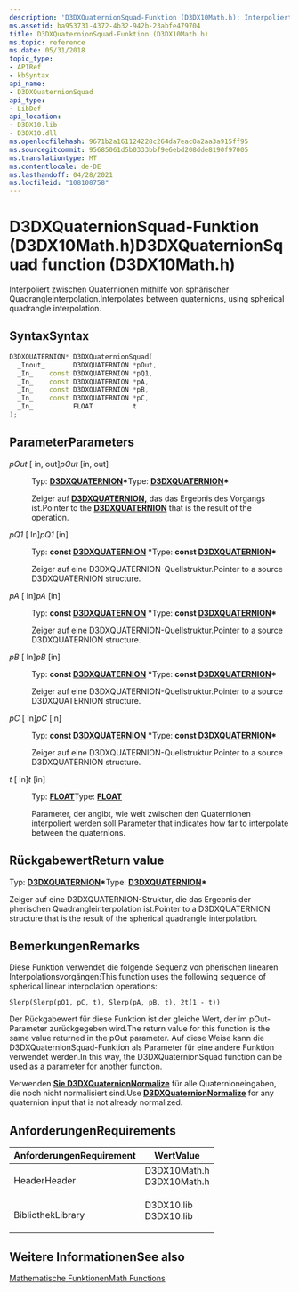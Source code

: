 ```yaml
---
description: 'D3DXQuaternionSquad-Funktion (D3DX10Math.h): Interpoliert zwischen Quaternionen mithilfe der spherischen Quadrangleinterpolation.'
ms.assetid: ba953731-4372-4b32-942b-23abfe479704
title: D3DXQuaternionSquad-Funktion (D3DX10Math.h)
ms.topic: reference
ms.date: 05/31/2018
topic_type:
- APIRef
- kbSyntax
api_name:
- D3DXQuaternionSquad
api_type:
- LibDef
api_location:
- D3DX10.lib
- D3DX10.dll
ms.openlocfilehash: 9671b2a161124228c264da7eac0a2aa3a915ff95
ms.sourcegitcommit: 95685061d5b0333bbf9e6ebd208dde8190f97005
ms.translationtype: MT
ms.contentlocale: de-DE
ms.lasthandoff: 04/28/2021
ms.locfileid: "108108758"
---
```

# <a name="d3dxquaternionsquad-function-d3dx10mathh"></a><span data-ttu-id="68632-103">D3DXQuaternionSquad-Funktion (D3DX10Math.h)</span><span class="sxs-lookup"><span data-stu-id="68632-103">D3DXQuaternionSquad function (D3DX10Math.h)</span></span>

<span data-ttu-id="68632-104">Interpoliert zwischen Quaternionen mithilfe von sphärischer Quadrangleinterpolation.</span><span class="sxs-lookup"><span data-stu-id="68632-104">Interpolates between quaternions, using spherical quadrangle interpolation.</span></span>

## <a name="syntax"></a><span data-ttu-id="68632-105">Syntax</span><span class="sxs-lookup"><span data-stu-id="68632-105">Syntax</span></span>


```C++
D3DXQUATERNION* D3DXQuaternionSquad(
  _Inout_       D3DXQUATERNION *pOut,
  _In_    const D3DXQUATERNION *pQ1,
  _In_    const D3DXQUATERNION *pA,
  _In_    const D3DXQUATERNION *pB,
  _In_    const D3DXQUATERNION *pC,
  _In_          FLOAT          t
);
```



## <a name="parameters"></a><span data-ttu-id="68632-106">Parameter</span><span class="sxs-lookup"><span data-stu-id="68632-106">Parameters</span></span>

<dl> <dt>

<span data-ttu-id="68632-107">*pOut* \[ in, out\]</span><span class="sxs-lookup"><span data-stu-id="68632-107">*pOut* \[in, out\]</span></span>
</dt> <dd>

<span data-ttu-id="68632-108">Typ: **[ **D3DXQUATERNION**](../direct3d9/d3dxquaternion.md)\***</span><span class="sxs-lookup"><span data-stu-id="68632-108">Type: **[**D3DXQUATERNION**](../direct3d9/d3dxquaternion.md)\***</span></span>

<span data-ttu-id="68632-109">Zeiger auf [**D3DXQUATERNION,**](d3d10-d3dxquaternion.md) das das Ergebnis des Vorgangs ist.</span><span class="sxs-lookup"><span data-stu-id="68632-109">Pointer to the [**D3DXQUATERNION**](d3d10-d3dxquaternion.md) that is the result of the operation.</span></span>

</dd> <dt>

<span data-ttu-id="68632-110">*pQ1* \[ In\]</span><span class="sxs-lookup"><span data-stu-id="68632-110">*pQ1* \[in\]</span></span>
</dt> <dd>

<span data-ttu-id="68632-111">Typ: **const [**D3DXQUATERNION**](../direct3d9/d3dxquaternion.md) \***</span><span class="sxs-lookup"><span data-stu-id="68632-111">Type: **const [**D3DXQUATERNION**](../direct3d9/d3dxquaternion.md)\***</span></span>

<span data-ttu-id="68632-112">Zeiger auf eine D3DXQUATERNION-Quellstruktur.</span><span class="sxs-lookup"><span data-stu-id="68632-112">Pointer to a source D3DXQUATERNION structure.</span></span>

</dd> <dt>

<span data-ttu-id="68632-113">*pA* \[ In\]</span><span class="sxs-lookup"><span data-stu-id="68632-113">*pA* \[in\]</span></span>
</dt> <dd>

<span data-ttu-id="68632-114">Typ: **const [**D3DXQUATERNION**](../direct3d9/d3dxquaternion.md) \***</span><span class="sxs-lookup"><span data-stu-id="68632-114">Type: **const [**D3DXQUATERNION**](../direct3d9/d3dxquaternion.md)\***</span></span>

<span data-ttu-id="68632-115">Zeiger auf eine D3DXQUATERNION-Quellstruktur.</span><span class="sxs-lookup"><span data-stu-id="68632-115">Pointer to a source D3DXQUATERNION structure.</span></span>

</dd> <dt>

<span data-ttu-id="68632-116">*pB* \[ In\]</span><span class="sxs-lookup"><span data-stu-id="68632-116">*pB* \[in\]</span></span>
</dt> <dd>

<span data-ttu-id="68632-117">Typ: **const [**D3DXQUATERNION**](../direct3d9/d3dxquaternion.md) \***</span><span class="sxs-lookup"><span data-stu-id="68632-117">Type: **const [**D3DXQUATERNION**](../direct3d9/d3dxquaternion.md)\***</span></span>

<span data-ttu-id="68632-118">Zeiger auf eine D3DXQUATERNION-Quellstruktur.</span><span class="sxs-lookup"><span data-stu-id="68632-118">Pointer to a source D3DXQUATERNION structure.</span></span>

</dd> <dt>

<span data-ttu-id="68632-119">*pC* \[ In\]</span><span class="sxs-lookup"><span data-stu-id="68632-119">*pC* \[in\]</span></span>
</dt> <dd>

<span data-ttu-id="68632-120">Typ: **const [**D3DXQUATERNION**](../direct3d9/d3dxquaternion.md) \***</span><span class="sxs-lookup"><span data-stu-id="68632-120">Type: **const [**D3DXQUATERNION**](../direct3d9/d3dxquaternion.md)\***</span></span>

<span data-ttu-id="68632-121">Zeiger auf eine D3DXQUATERNION-Quellstruktur.</span><span class="sxs-lookup"><span data-stu-id="68632-121">Pointer to a source D3DXQUATERNION structure.</span></span>

</dd> <dt>

<span data-ttu-id="68632-122">*t* \[ in\]</span><span class="sxs-lookup"><span data-stu-id="68632-122">*t* \[in\]</span></span>
</dt> <dd>

<span data-ttu-id="68632-123">Typ: **[ **FLOAT**](../winprog/windows-data-types.md)**</span><span class="sxs-lookup"><span data-stu-id="68632-123">Type: **[**FLOAT**](../winprog/windows-data-types.md)**</span></span>

<span data-ttu-id="68632-124">Parameter, der angibt, wie weit zwischen den Quaternionen interpoliert werden soll.</span><span class="sxs-lookup"><span data-stu-id="68632-124">Parameter that indicates how far to interpolate between the quaternions.</span></span>

</dd> </dl>

## <a name="return-value"></a><span data-ttu-id="68632-125">Rückgabewert</span><span class="sxs-lookup"><span data-stu-id="68632-125">Return value</span></span>

<span data-ttu-id="68632-126">Typ: **[ **D3DXQUATERNION**](../direct3d9/d3dxquaternion.md)\***</span><span class="sxs-lookup"><span data-stu-id="68632-126">Type: **[**D3DXQUATERNION**](../direct3d9/d3dxquaternion.md)\***</span></span>

<span data-ttu-id="68632-127">Zeiger auf eine D3DXQUATERNION-Struktur, die das Ergebnis der pherischen Quadrangleinterpolation ist.</span><span class="sxs-lookup"><span data-stu-id="68632-127">Pointer to a D3DXQUATERNION structure that is the result of the spherical quadrangle interpolation.</span></span>

## <a name="remarks"></a><span data-ttu-id="68632-128">Bemerkungen</span><span class="sxs-lookup"><span data-stu-id="68632-128">Remarks</span></span>

<span data-ttu-id="68632-129">Diese Funktion verwendet die folgende Sequenz von pherischen linearen Interpolationsvorgängen:</span><span class="sxs-lookup"><span data-stu-id="68632-129">This function uses the following sequence of spherical linear interpolation operations:</span></span>


```
Slerp(Slerp(pQ1, pC, t), Slerp(pA, pB, t), 2t(1 - t))
```



<span data-ttu-id="68632-130">Der Rückgabewert für diese Funktion ist der gleiche Wert, der im pOut-Parameter zurückgegeben wird.</span><span class="sxs-lookup"><span data-stu-id="68632-130">The return value for this function is the same value returned in the pOut parameter.</span></span> <span data-ttu-id="68632-131">Auf diese Weise kann die D3DXQuaternionSquad-Funktion als Parameter für eine andere Funktion verwendet werden.</span><span class="sxs-lookup"><span data-stu-id="68632-131">In this way, the D3DXQuaternionSquad function can be used as a parameter for another function.</span></span>

<span data-ttu-id="68632-132">Verwenden [**Sie D3DXQuaternionNormalize**](d3d10-d3dxquaternionnormalize.md) für alle Quaternioneingaben, die noch nicht normalisiert sind.</span><span class="sxs-lookup"><span data-stu-id="68632-132">Use [**D3DXQuaternionNormalize**](d3d10-d3dxquaternionnormalize.md) for any quaternion input that is not already normalized.</span></span>

## <a name="requirements"></a><span data-ttu-id="68632-133">Anforderungen</span><span class="sxs-lookup"><span data-stu-id="68632-133">Requirements</span></span>



| <span data-ttu-id="68632-134">Anforderungen</span><span class="sxs-lookup"><span data-stu-id="68632-134">Requirement</span></span> | <span data-ttu-id="68632-135">Wert</span><span class="sxs-lookup"><span data-stu-id="68632-135">Value</span></span> |
|--------------------|-----------------------------------------------------------------------------------------|
| <span data-ttu-id="68632-136">Header</span><span class="sxs-lookup"><span data-stu-id="68632-136">Header</span></span><br/>  | <dl> <span data-ttu-id="68632-137"><dt>D3DX10Math.h</dt></span><span class="sxs-lookup"><span data-stu-id="68632-137"><dt>D3DX10Math.h</dt></span></span> </dl> |
| <span data-ttu-id="68632-138">Bibliothek</span><span class="sxs-lookup"><span data-stu-id="68632-138">Library</span></span><br/> | <dl> <span data-ttu-id="68632-139"><dt>D3DX10.lib</dt></span><span class="sxs-lookup"><span data-stu-id="68632-139"><dt>D3DX10.lib</dt></span></span> </dl>   |



## <a name="see-also"></a><span data-ttu-id="68632-140">Weitere Informationen</span><span class="sxs-lookup"><span data-stu-id="68632-140">See also</span></span>

<dl> <dt>

[<span data-ttu-id="68632-141">Mathematische Funktionen</span><span class="sxs-lookup"><span data-stu-id="68632-141">Math Functions</span></span>](d3d10-graphics-reference-d3dx10-functions-math.md)
</dt> </dl>

 

 
